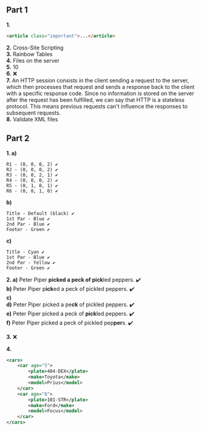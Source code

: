 
## Part 1

**1.**
```html
<article class="important">...</article>
```
**2.** Cross-Site Scripting  
**3.** Rainbow Tables  
**4.** Files on the server  
**5.** 10  
**6.** ❌  
**7.** An HTTP session consists in the client sending a request to the server, which then processes that request and sends a response back to the client with a specific response code.
Since no information is stored on the server after the request has been fulfilled, we can say that HTTP is a stateless protocol. This means previous requests can't influence the responses to subsequent requests.  
**8.** Validate XML files  

## Part 2

**1. a)**
```
R1 - (0, 0, 0, 2) ✔️
R2 - (0, 0, 0, 2) ✔️
R3 - (0, 0, 2, 1) ✔️
R4 - (0, 0, 0, 2) ✔️
R5 - (0, 1, 0, 1) ✔️
R6 - (0, 0, 1, 0) ✔️
```

**b)**
```
Title - Default (black) ✔️
1st Par - Blue ✔️
2nd Par - Blue ✔️
Footer - Green ✔️
```

**c)**
```
Title - Cyan ✔️
1st Par - Blue ✔️
2nd Par - Yellow ✔️
Footer - Green ✔️
```

**2. a)** Peter Piper **picked a peck of pick**led peppers. ✔️  
**b)** Peter Piper p**ick**ed a peck of pickled peppers. ✔️  
**c)**   
**d)** Peter Piper picked a pe**ck** of pickled peppers. ✔️  
**e)** Peter Piper picked a peck of **pick**led peppers. ✔️  
**f)** Peter Piper picked a peck of pickled pep**per**s. ✔️

**3.** ❌

**4.**
```xml
<cars>
    <car age="5">
        <plate>404-DEX</plate>
        <make>Toyota</make>
        <model>Prius</model>
    </car>
    <car age="8">
        <plate>101-STR</plate>
        <make>Ford</make>
        <model>Focus</model>
    </car>
</cars>
```
